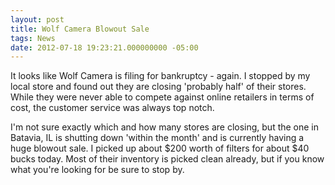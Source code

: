 ```yaml
---
layout: post
title: Wolf Camera Blowout Sale
tags: News
date: 2012-07-18 19:23:21.000000000 -05:00
---
```

<p>It looks like Wolf Camera is filing for bankruptcy - again.  I stopped by my local store and found out they are closing 'probably half' of their stores.  While they were never able to compete against online retailers in terms of cost, the customer service was always top notch.</p>
<p>I'm not sure exactly which and how many stores are closing, but the one in Batavia, IL is shutting down 'within the month' and is currently having a huge blowout sale.  I picked up about $200 worth of filters for about $40 bucks today.  Most of their inventory is picked clean already, but if you know what you're looking for be sure to stop by.</p>
